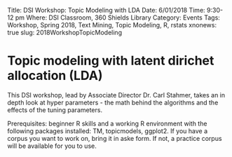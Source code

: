 Title: DSI Workshop: Topic Modeling with LDA
Date: 6/01/2018
Time: 9:30-12 pm
Where: DSI Classroom, 360 Shields Library
Category: Events
Tags: Workshop, Spring 2018, Text Mining, Topic Modeling, R, rstats
xnonews: true
slug: 2018WorkshopTopicModeling

#  Topic modeling with latent dirichet allocation (LDA)
This DSI workshop, lead by Associate Director Dr. Carl Stahmer, takes an in depth look at hyper parameters - the math behind the algorithms and the effects of the tuning parameters. 

Prerequisites: beginner R skills and a working R environment with the following packages installed: TM, topicmodels, ggplot2. If you have a corpus you want to work on, bring it in aske form. If not, a practice corpus will be available for you to use. 